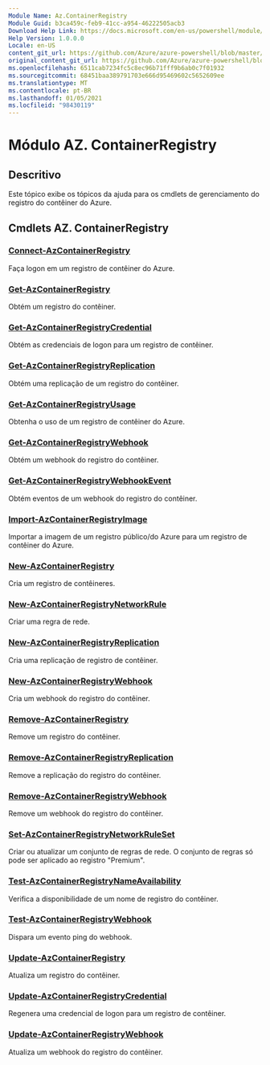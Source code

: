 ```yaml
---
Module Name: Az.ContainerRegistry
Module Guid: b3ca459c-feb9-41cc-a954-46222505acb3
Download Help Link: https://docs.microsoft.com/en-us/powershell/module/az.containerregistry
Help Version: 1.0.0.0
Locale: en-US
content_git_url: https://github.com/Azure/azure-powershell/blob/master/src/ContainerRegistry/ContainerRegistry/help/Az.ContainerRegistry.md
original_content_git_url: https://github.com/Azure/azure-powershell/blob/master/src/ContainerRegistry/ContainerRegistry/help/Az.ContainerRegistry.md
ms.openlocfilehash: 6511cab7234fc5c8ec96b71fff9b6ab0c7f01932
ms.sourcegitcommit: 68451baa389791703e666d95469602c5652609ee
ms.translationtype: MT
ms.contentlocale: pt-BR
ms.lasthandoff: 01/05/2021
ms.locfileid: "98430119"
---
```

# Módulo AZ. ContainerRegistry
## Descritivo
Este tópico exibe os tópicos da ajuda para os cmdlets de gerenciamento do registro do contêiner do Azure.

## Cmdlets AZ. ContainerRegistry
### [Connect-AzContainerRegistry](Connect-AzContainerRegistry.md)
Faça logon em um registro de contêiner do Azure.

### [Get-AzContainerRegistry](Get-AzContainerRegistry.md)
Obtém um registro do contêiner.

### [Get-AzContainerRegistryCredential](Get-AzContainerRegistryCredential.md)
Obtém as credenciais de logon para um registro de contêiner.

### [Get-AzContainerRegistryReplication](Get-AzContainerRegistryReplication.md)
Obtém uma replicação de um registro do contêiner.

### [Get-AzContainerRegistryUsage](Get-AzContainerRegistryUsage.md)
Obtenha o uso de um registro de contêiner do Azure.

### [Get-AzContainerRegistryWebhook](Get-AzContainerRegistryWebhook.md)
Obtém um webhook do registro do contêiner.

### [Get-AzContainerRegistryWebhookEvent](Get-AzContainerRegistryWebhookEvent.md)
Obtém eventos de um webhook do registro do contêiner.

### [Import-AzContainerRegistryImage](Import-AzContainerRegistryImage.md)
Importar a imagem de um registro público/do Azure para um registro de contêiner do Azure.

### [New-AzContainerRegistry](New-AzContainerRegistry.md)
Cria um registro de contêineres.

### [New-AzContainerRegistryNetworkRule](New-AzContainerRegistryNetworkRule.md)
Criar uma regra de rede.

### [New-AzContainerRegistryReplication](New-AzContainerRegistryReplication.md)
Cria uma replicação de registro de contêiner.

### [New-AzContainerRegistryWebhook](New-AzContainerRegistryWebhook.md)
Cria um webhook do registro do contêiner.

### [Remove-AzContainerRegistry](Remove-AzContainerRegistry.md)
Remove um registro do contêiner.

### [Remove-AzContainerRegistryReplication](Remove-AzContainerRegistryReplication.md)
Remove a replicação do registro do contêiner.

### [Remove-AzContainerRegistryWebhook](Remove-AzContainerRegistryWebhook.md)
Remove um webhook do registro do contêiner.

### [Set-AzContainerRegistryNetworkRuleSet](Set-AzContainerRegistryNetworkRuleSet.md)
Criar ou atualizar um conjunto de regras de rede. O conjunto de regras só pode ser aplicado ao registro "Premium".

### [Test-AzContainerRegistryNameAvailability](Test-AzContainerRegistryNameAvailability.md)
Verifica a disponibilidade de um nome de registro do contêiner.

### [Test-AzContainerRegistryWebhook](Test-AzContainerRegistryWebhook.md)
Dispara um evento ping do webhook.

### [Update-AzContainerRegistry](Update-AzContainerRegistry.md)
Atualiza um registro do contêiner.

### [Update-AzContainerRegistryCredential](Update-AzContainerRegistryCredential.md)
Regenera uma credencial de logon para um registro de contêiner.

### [Update-AzContainerRegistryWebhook](Update-AzContainerRegistryWebhook.md)
Atualiza um webhook do registro do contêiner.

